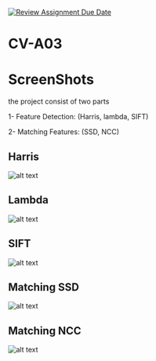 [![Review Assignment Due Date](https://classroom.github.com/assets/deadline-readme-button-24ddc0f5d75046c5622901739e7c5dd533143b0c8e959d652212380cedb1ea36.svg)](https://classroom.github.com/a/FSQAR7Bu)
# CV-A03
# ScreenShots
the project consist of two parts

1- Feature Detection: (Harris, lambda, SIFT)

2- Matching Features: (SSD, NCC)
   
## Harris
![alt text](https://github.com/Computer-Vision-Spring23/a03-team-13-1/blob/main/screenshots/harris.png)

## Lambda
![alt text](https://github.com/Computer-Vision-Spring23/a03-team-13-1/blob/main/screenshots/lambda.png)

## SIFT
![alt text](https://github.com/Computer-Vision-Spring23/a03-team-13-1/blob/main/screenshots/sift.png)

## Matching SSD
![alt text](https://github.com/Computer-Vision-Spring23/a03-team-13-1/blob/main/screenshots/SSD%20matching.png)
 
## Matching NCC
![alt text](https://github.com/Computer-Vision-Spring23/a03-team-13-1/blob/main/screenshots/NCC.png)
